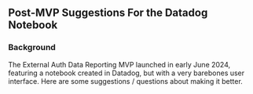 ## Post-MVP Suggestions For the Datadog Notebook

### Background
The External Auth Data Reporting MVP launched in early June 2024, featuring a notebook created in Datadog, but with a very barebones user interface.  Here are some suggestions / questions about making it better.

